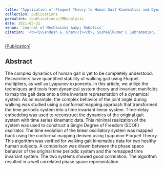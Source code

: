 ```yaml
---
title: "Application of Floquet Theory to Human Gait Kinematics and Dynamics"
collection: publications
permalink: /publications/JMRanalysis
date: 2021-05-31
venue: 'Journal of Mechanisms &amp; Robotics'
citation: '<b><i>Sandesh G. Bhat</i></b>, Susheelkumar C Subramanian, Thomas G. Sugar, Sangram Redkar.'
---
```


[[Publication]](https://asmedigitalcollection.asme.org/mechanismsrobotics/article-abstract/13/6/061003/1098828/Application-of-Floquet-Theory-to-Human-Gait?redirectedFrom=fulltext)

## Abstract
The complex dynamics of human gait is yet to be completely understood. Researchers have quantified stability of walking gait using Floquet multipliers, as well as Lyapunov exponents. In this article, we utilize the techniques and tools from dynamical system theory and invariant manifolds to map the gait data onto a time invariant representation of a dynamical system. As an example, the complex behavior of the joint angle during walking was studied using a conformal mapping approach that transformed the time periodic system into a time invariant linear system. Time-delay embedding was used to reconstruct the dynamics of the original gait system with time series kinematic data. This minimal realization of the system was used to construct a Single Degree of Freedom (SDOF) oscillator.  The time evolution of the linear oscillatory system was mapped back using the conformal mapping derived using Lyapunov-Floquet Theory. This algorithm was verified for walking gait kinematics data for two healthy human subjects. A comparison was drawn between the phase space behavior of the original time periodic system and the remapped time invariant system. The two systems showed good correlation. The algorithm resulted in a well correlated phase space representation.